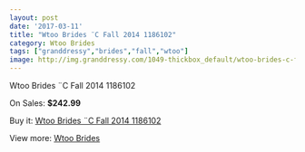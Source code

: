 ```yaml
---
layout: post
date: '2017-03-11'
title: "Wtoo Brides ¨C Fall 2014 1186102"
category: Wtoo Brides
tags: ["granddressy","brides","fall","wtoo"]
image: http://img.granddressy.com/1049-thickbox_default/wtoo-brides-c-fall-2014-1186102.jpg
---
```

Wtoo Brides ¨C Fall 2014 1186102

On Sales: **$242.99**
<a href="https://www.granddressy.com/en/wtoo-brides/794-wtoo-brides-c-fall-2014-1186102.html"><amp-img layout="responsive" width="600" height="600" src="//img.granddressy.com/1049-thickbox_default/wtoo-brides-c-fall-2014-1186102.jpg" alt="Wtoo Brides ¨C Fall 2014 1186102 0" /></a>
<a href="https://www.granddressy.com/en/wtoo-brides/794-wtoo-brides-c-fall-2014-1186102.html"><amp-img layout="responsive" width="600" height="600" src="//img.granddressy.com/1050-thickbox_default/wtoo-brides-c-fall-2014-1186102.jpg" alt="Wtoo Brides ¨C Fall 2014 1186102 1" /></a>

Buy it: [Wtoo Brides ¨C Fall 2014 1186102](https://www.granddressy.com/en/wtoo-brides/794-wtoo-brides-c-fall-2014-1186102.html "Wtoo Brides ¨C Fall 2014 1186102")

View more: [Wtoo Brides](https://www.granddressy.com/en/34-wtoo-brides "Wtoo Brides")